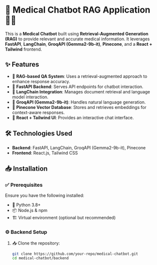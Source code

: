 # 🏥 Medical Chatbot RAG Application 🤖💬

This is a **Medical Chatbot** built using **Retrieval-Augmented Generation (RAG)** to provide relevant and accurate medical information. It leverages **FastAPI**, **LangChain**, **GroqAPI (Gemma2-9b-it)**, **Pinecone**, and a **React + Tailwind** frontend.

## ✨ Features
- 🧠 **RAG-based QA System**: Uses a retrieval-augmented approach to enhance response accuracy.
- 🚀 **FastAPI Backend**: Serves API endpoints for chatbot interaction.
- 🔗 **LangChain Integration**: Manages document retrieval and language model interaction.
- 🤖 **GroqAPI (Gemma2-9b-it)**: Handles natural language generation.
- 📂 **Pinecone Vector Database**: Stores and retrieves embeddings for context-aware responses.
- 🎨 **React + Tailwind UI**: Provides an interactive chat interface.

## 🛠️ Technologies Used
- **Backend**: FastAPI, LangChain, GroqAPI (Gemma2-9b-it), Pinecone
- **Frontend**: React.js, Tailwind CSS

## 📥 Installation
### ✅ Prerequisites
Ensure you have the following installed:
- 🐍 Python 3.8+
- 📦 Node.js & npm
- 🏗️ Virtual environment (optional but recommended)

### ⚙️ Backend Setup
1. 📥 Clone the repository:
   ```sh
   git clone https://github.com/your-repo/medical-chatbot.git
   cd medical-chatbot/backend
